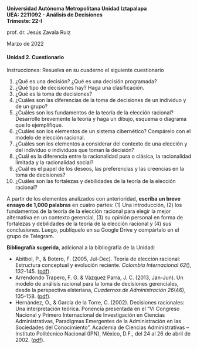 **Universidad Autónoma Metropolitana Unidad Iztapalapa**  
**UEA: 2211092 - Análisis de Decisiones**  
**Trimeste: 22-I**  

prof. dr. Jesús Zavala Ruiz  

Marzo de 2022  

#### Unidad 2. Cuestionario

Instrucciones: Resuelva en su cuaderno el siguiente cuestionario 

1. ¿Qué es una decisión? ¿Qué es una decisión programada?  
2. ¿Qué tipo de decisiones hay? Haga una clasificación.  
3. ¿Qué es la toma de decisiones?  
4. ¿Cuáles son las diferencias de la toma de decisiones de un individuo y de un grupo?  
5. ¿Cuáles son los fundamentos de la teoría de la elección racional? Desarrolle brevemente la teoría y haga un dibujo, esquema o diagrama que lo ejemplifique.  
6. ¿Cuáles son los elementos de un sistema cibernético? Compárelo con el modelo de elección racional.  
7. ¿Cuáles son los elementos a considerar del contexto de una elección y del individuo o individuos que toman la decisión?  
8. ¿Cuál es la diferencia entre la racionalidad pura o clásica, la racionalidad limitada y la racionalidad social?  
9. ¿Cuál es el papel de los deseos, las preferencias y las creencias en la toma de decisiones?
10. ¿Cuáles son las fortalezas y debilidades de la teoría de la elección racional?  

A partir de los elementos analizados con anterioridad, **escriba un breve ensayo de 1,000 palabras** en cuatro partes: (1) Una introducción, (2) los fundamentos de la teoría de la elección racional para elegir la mejor alternativa en un contexto gerencial, (3) su opinión personal en forma de fortalezas y debilidades de la teoría de la elección racional y (4) sus conclusiones. Luego, publíquelo en su Google Drive y compártalo en el grupo de Telegram.  

**Bibliografía sugerida**, adicional a la bibliografía de la Unidad:
  - Abitbol, P., & Botero, F. (2005, Jul-Dec). Teoría de elección racional: Estructura conceptual y evolución reciente. *Colombia Internacional 62*(), 132-145. ([pdf](http://www.scielo.org.co/pdf/rci/n62/n62a09.pdf)).  
  - Arrendondo Trapero, F. G. & Vázquez Parra, J. C. (2013, Jan-Jun). Un modelo de análisis racional para la toma de decisiones gerenciales, desde la perspectiva elsteriana, *Cuadernos de Administración 26*(46), 135-158. ([pdf](http://www.scielo.org.co/pdf/cadm/v26n46/v26n46a07.pdf)).  
  - Hernández, O., & García de la Torre, C. (2002). Decisiones racionales: Una interpretación teórica. Ponencia presentada en el “VI Congreso Nacional y Primero Internacional de Investigación en Ciencias Administrativas, Paradigmas Emergentes de la Administración en las Sociedades del Conocimiento”, Academia de Ciencias Administrativas – Instituto Politécnico Nacional (IPN), México, D.F., del 24 al 26 de abril de 2002. ([pdf](http://acacia.org.mx/busqueda/pdf/01-4.pdf)).  
